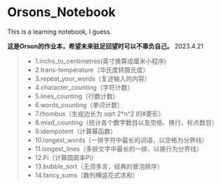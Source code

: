 # Orsons_Notebook
This is a learning notebook, I guess.

**这是Orson的作业本，希望未来驻足回望时可以不辜负自己。**
2023.4.21

>+ 1.inchs_to_centimetres(英寸换算成厘米小程序)
>+ 2.trans-temperature（华氏度转摄氏度）
>+ 3.repeat_your_words（复述输入的内容）
>+ 4.character_counting（字符计数）
>+ 5.lines_counting（行数计数）
>+ 6.words_counting（单词计数）
>+ 7.rhombus（生成边长为 sqrt 2*n^2 的#菱形）
>+ 8.mixd_counting（统计各个数字数目以及空格、换行、标点数目）
>+ 9.idempotent（计算幂函数）
>+ 10.longest_words（一排字符中最长的词语，以空格为分界线）
>+ 11.longest_lines（多排文字中最长的一排，以换行为分界线）
>+ 12.Pi（计算圆周率Pi）
>+ 13.bubble_sort（无须多言，经典的冒泡排序）
>+ 14.fancy_sums（数列横竖花式求和）
